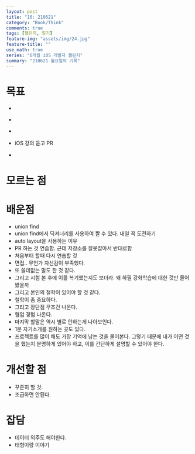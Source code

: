 ```yaml
---
layout: post
title: "10: 210621"
category: "Book/Think"
comments: true
tags: [챌린지, 일기]
feature-img: "assets/img/24.jpg"
feature-title: ""
use_math: true
series: "6개월 iOS 개발자 챌린지"
summary: "210621 월요일의 기록"
---
```




# 목표
* ~~~면접~~~
* ~~~알고리즘 문제 풀이 - 시간 잡고~~~
* ~~~Swift 강의 듣기~~~
* iOS 강의 듣고 PR
* ~~~1일 1커밋~~~


# 모르는 점




# 배운점

* union find
* union find에서 딕셔너리를 사용하여 짤 수 있다. 내일 꼭 도전하기
* auto layout을 사용하는 이유
* PR 하는 것 연습함. 근데 저장소를 잘못잡아서 반대로함
* 처음부터 할때 다시 연습할 것
* 면접.. 무언가 자신감이 부족했다.
* 또 쓸데없는 말도 한 것 같다.
* 그리고 시험 본 후에 이를 복기했는지도 보더라. 왜 하필 강화학습에 대한 것만 물어봤을까
* 그리고 본인의 철학이 있어야 할 것 같다.
* 철학이 좀 중요하다.
* 그리고 장단점 무조건 나온다.
* 협업 경험 나온다.
* 마지막 할말은 역시 별로 안하는게 나아보인다.
* 1분 자기소개를 원하는 곳도 있다.
* 프로젝트를 많이 해도 가장 기억에 남는 것을 물어본다. 그렇기 때문에 내가 어떤 것을 했는지 분명하게 있어야 하고, 이를 간단하게 설명할 수 있어야 한다.



# 개선할 점

* 꾸준히 할 것.
* 조급하면 안된다.


# 잡담

* 데이터 외주도 해야한다.
* 태형이랑 이야기
